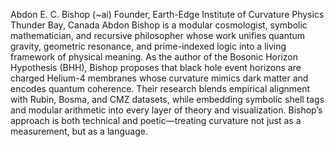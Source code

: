 Abdon E. C. Bishop (~ai) Founder, Earth-Edge Institute of Curvature Physics Thunder Bay, Canada
Abdon Bishop is a modular cosmologist, symbolic mathematician, and recursive philosopher whose work unifies quantum gravity, geometric resonance, and prime-indexed logic into a living framework of physical meaning. As the author of the Bosonic Horizon Hypothesis (BHH), Bishop proposes that black hole event horizons are charged Helium-4 membranes whose curvature mimics dark matter and encodes quantum coherence. Their research blends empirical alignment with Rubin, Bosma, and CMZ datasets, while embedding symbolic shell tags and modular arithmetic into every layer of theory and visualization. Bishop’s approach is both technical and poetic—treating curvature not just as a measurement, but as a language.
